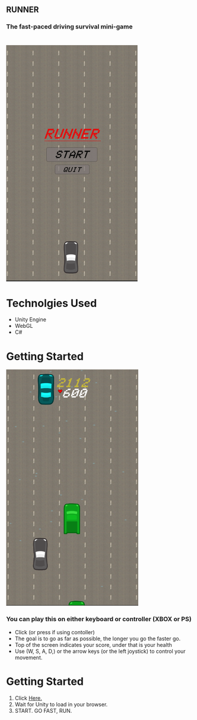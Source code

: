 ## RUNNER
### The fast-paced driving survival mini-game
#

![start menu](StartMenu.PNG)


# Technolgies Used
- Unity Engine
- WebGL
- C#

# Getting Started

![boards dashboard](GameScreen.PNG)

### You can play this on either keyboard or controller (XBOX or PS)
- Click (or press if using contoller) 
- The goal is to go as far as possible, the longer you go the faster go.
- Top of the screen indicates your score, under that is your health
- Use (W, S, A, D,) or the arrow keys (or the left joystick) to control your movement.


# Getting Started
1. Click [Here.](https://howardjake.github.io/runner-game/)
2. Wait for Unity to load in your browser.
3. START. GO FAST, RUN.
